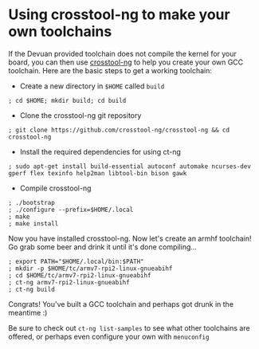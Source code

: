 Using crosstool-ng to make your own toolchains
==============================================

If the Devuan provided toolchain does not compile the kernel for your board, you
can then use [crosstool-ng](https://github.com/crosstool-ng/crosstool-ng.git) to
help you create your own GCC toolchain. Here are the basic steps to get a
working toolchain:

* Create a new directory in `$HOME` called `build`

```
; cd $HOME; mkdir build; cd build
```

* Clone the crosstool-ng git repository

```
; git clone https://github.com/crosstool-ng/crosstool-ng && cd crosstool-ng
```

* Install the required dependencies for using ct-ng

```
; sudo apt-get install build-essential autoconf automake ncurses-dev gperf flex texinfo help2man libtool-bin bison gawk
```
* Compile crosstool-ng

```
; ./bootstrap
; ./configure --prefix=$HOME/.local
; make
; make install
```

Now you have installed crosstool-ng. Now let's create an armhf toolchain!
Go grab some beer and drink it until it's done compiling...

```
; export PATH="$HOME/.local/bin:$PATH"
; mkdir -p $HOME/tc/armv7-rpi2-linux-gnueabihf
; cd $HOME/tc/armv7-rpi2-linux-gnueabihf
; ct-ng armv7-rpi2-linux-gnueabihf
; ct-ng build
```

Congrats! You've built a GCC toolchain and perhaps got drunk in the meantime :)

Be sure to check out `ct-ng list-samples` to see what other toolchains are
offered, or perhaps even configure your own with `menuconfig`
